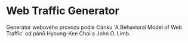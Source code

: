 Web Traffic Generator
=====

Generátor webového provozu podle článku 'A Behavioral Model of Web Traffic' od pánů Hyoung-Kee Choi a John O. Limb.


